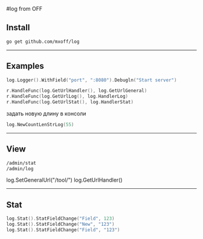 #log from OFF

## Install
```sh
go get github.com/mxoff/log
```
---
## Examples
```go
log.Logger().WithField("port", ":8080").Debugln("Start server")

r.HandleFunc(log.GetUrlHandler(), log.GetUrlGeneral)
r.HandleFunc(log.GetUrlLog(), log.HandlerLog)
r.HandleFunc(log.GetUrlStat(), log.HandlerStat)
```
задать новую длину в консоли
```go
log.NewCountLenStrLog(55)
```
---
## View
```sh
/admin/stat
/admin/log
```
log.SetGeneralUrl("/tool/")
log.GetUrlHandler()

---
## Stat
```go
log.Stat().StatFieldChange("Field", 123)
log.Stat().StatFieldChange("New", "123")
log.Stat().StatFieldChange("Field", "123")
```